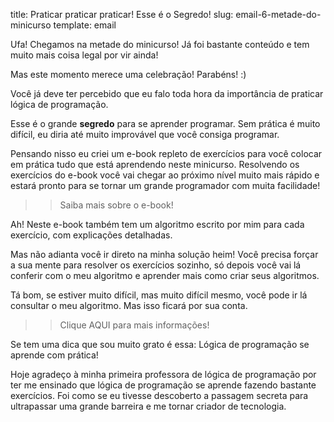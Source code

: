 title: Praticar praticar praticar! Esse é o Segredo!
slug: email-6-metade-do-minicurso
template: email

Ufa! Chegamos na metade do minicurso! Já foi bastante conteúdo e tem muito mais coisa legal por vir ainda!

Mas este momento merece uma celebração! Parabéns! :)

Você já deve ter percebido que eu falo toda hora da importância de praticar lógica de programação.

Esse é o grande **segredo** para se aprender programar. Sem prática é muito difícil, eu diria até muito improvável que você consiga programar.

Pensando nisso eu criei um e-book repleto de exercícios para você colocar em prática tudo que está aprendendo neste minicurso. Resolvendo os exercícios do e-book você vai chegar ao próximo nível muito mais rápido e estará pronto para se tornar um grande programador com muita facilidade!

>> Saiba mais sobre o e-book!

Ah! Neste e-book também tem um algoritmo escrito por mim para cada exercício, com explicações detalhadas.

Mas não adianta você ir direto na minha solução heim! Você precisa forçar a sua mente para resolver os exercícios sozinho, só depois você vai lá conferir com o meu algoritmo e aprender mais como criar seus algoritmos.

Tá bom, se estiver muito difícil, mas muito difícil mesmo, você pode ir lá consultar o meu algoritmo. Mas isso ficará por sua conta.

>> Clique AQUI para mais informações!

Se tem uma dica que sou muito grato é essa: Lógica de programação se aprende com prática!

Hoje agradeço à minha primeira professora de lógica de programação por ter me ensinado que lógica de programação se aprende fazendo bastante exercícios. Foi como se eu tivesse descoberto a passagem secreta para ultrapassar uma grande barreira e me tornar criador de tecnologia.
